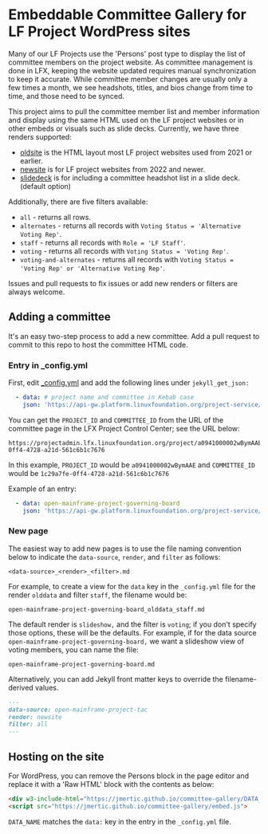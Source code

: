 # Embeddable Committee Gallery for LF Project WordPress sites

Many of our LF Projects use the 'Persons' post type to display the list of committee members on the project website. As committee management is done in LFX, keeping the website updated requires manual synchronization to keep it accurate. While committee member changes are usually only a few times a month, we see headshots, titles, and bios change from time to time, and those need to be synced.

This project aims to pull the committee member list and member information and display using the same HTML used on the LF project websites or in other embeds or visuals such as slide decks. Currently, we have three renders supported:

- [oldsite](https://github.com/jmertic/committee-gallery/blob/main/_includes/default.html) is the HTML layout most LF project websites used from 2021 or earlier.
- [newsite](https://github.com/jmertic/committee-gallery/blob/main/_includes/newsite.html) is for LF project websites from 2022 and newer.
- [slidedeck](https://github.com/jmertic/committee-gallery/blob/main/_includes/slidedeck.html) is for including a committee headshot list in a slide deck. (default option)

Additionally, there are five filters available:

- `all` - returns all rows.
- `alternates` - returns all records with `Voting Status = 'Alternative Voting Rep'`.
- `staff` - returns all records with `Role = 'LF Staff'`.
- `voting` - returns all records with `Voting Status = 'Voting Rep'`.
- `voting-and-alternates` - returns all records with `Voting Status = 'Voting Rep' or 'Alternative Voting Rep'`.

Issues and pull requests to fix issues or add new renders or filters are always welcome.

## Adding a committee

It's an easy two-step process to add a new committee. Add a pull request to commit to this repo to host the committee HTML code.

### Entry in _config.yml

First, edit [_config.yml](https://github.com/jmertic/committee-gallery/blob/main/_config.yml) and add the following lines under `jekyll_get_json:`

```yaml
  - data: # project name and committee in Kebab case
    json: 'https://api-gw.platform.linuxfoundation.org/project-service/v2/public/projects/PROJECT_ID/committees/COMMITTEE_ID/members'
```
You can get the `PROJECT_ID` and `COMMITTEE_ID` from the URL of the committee page in the LFX Project Control Center; see the URL below:

```
https://projectadmin.lfx.linuxfoundation.org/project/a0941000002wBymAAE/collaboration/committees/1c29a7fe-0ff4-4728-a21d-561c6b1c7676
```
In this example, `PROJECT_ID` would be `a0941000002wBymAAE` and `COMMITTEE_ID` would be `1c29a7fe-0ff4-4728-a21d-561c6b1c7676`

Example of an entry:

```yaml
  - data: open-mainframe-project-governing-board
    json: 'https://api-gw.platform.linuxfoundation.org/project-service/v2/public/projects/a0941000002wBymAAE/committees/1c29a7fe-0ff4-4728-a21d-561c6b1c7676/members'
```

### New page

The easiest way to add new pages is to use the file naming convention below to indicate the `data-source`, `render`, and `filter` as follows:

```
<data-source>_<render>_<filter>.md
```

For example, to create a view for the `data` key in the `_config.yml` file for the render `olddata` and filter `staff`, the filename would be:

```
open-mainframe-project-governing-board_olddata_staff.md
```

The default render is `slideshow,` and the filter is `voting`; if you don't specify those options, these will be the defaults. For example, if for the data source `open-mainframe-project-governing-board,` we want a slideshow view of voting members, you can name the file:

```
open-mainframe-project-governing-board.md
```

Alternatively, you can add Jekyll front matter keys to override the filename-derived values.


```markdown
---
data-source: open-mainframe-project-tac
render: newsite
filter: all
---
```

## Hosting on the site

For WordPress, you can remove the Persons block in the page editor and replace it with a 'Raw HTML' block with the contents as below:

```html
<div w3-include-html="https://jmertic.github.io/committee-gallery/DATA_NAME.html"></div>
<script src="https://jmertic.github.io/committee-gallery/embed.js">
```

`DATA_NAME` matches the `data:` key in the entry in the `_config.yml` file.
